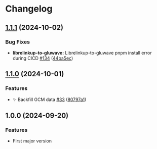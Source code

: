 # Changelog

## [1.1.1](https://github.com/Kalhama/Gluwave/compare/librelinkup-to-gluwave-v1.1.0...librelinkup-to-gluwave-v1.1.1) (2024-10-02)


### Bug Fixes

* **librelinkup-to-gluwave:** Librelinkup-to-gluwave pnpm install error during CICD [#134](https://github.com/Kalhama/Gluwave/issues/134) ([44ba5ec](https://github.com/Kalhama/Gluwave/commit/44ba5eccb4575749e57c55ccc2cc86e25cd69577))

## [1.1.0](https://github.com/Kalhama/Gluwave/compare/librelinkup-to-gluwave-v1.0.0...librelinkup-to-gluwave-v1.1.0) (2024-10-01)


### Features

* :sparkles: Backfill GCM data [#33](https://github.com/Kalhama/Gluwave/issues/33) ([80797a1](https://github.com/Kalhama/Gluwave/commit/80797a1c6dc484655c49544292066fcd67a95a27))

## 1.0.0 (2024-09-20)

### Features

- First major version

